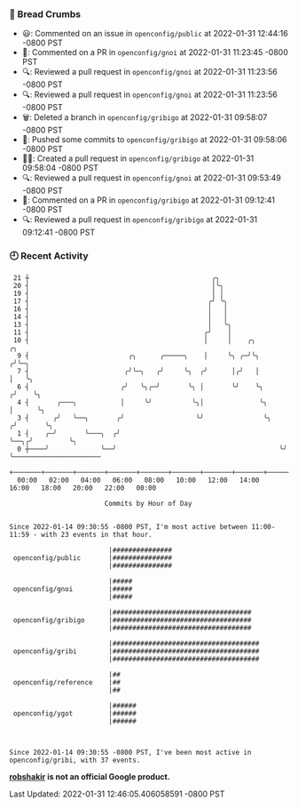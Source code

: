 ### 🍞 Bread Crumbs

 * 😃: Commented on an issue in `openconfig/public` at 2022-01-31 12:44:16 -0800 PST
 * 💬: Commented on a PR in  `openconfig/gnoi` at 2022-01-31 11:23:45 -0800 PST
 * 🔍: Reviewed a pull request in  `openconfig/gnoi` at 2022-01-31 11:23:56 -0800 PST
 * 🔍: Reviewed a pull request in  `openconfig/gnoi` at 2022-01-31 11:23:56 -0800 PST
 * 🗑: Deleted a branch in `openconfig/gribigo` at 2022-01-31 09:58:07 -0800 PST
 * 🚢: Pushed some commits to `openconfig/gribigo` at 2022-01-31 09:58:06 -0800 PST
 * ✍🏼: Created a pull request in `openconfig/gribigo` at 2022-01-31 09:58:04 -0800 PST
 * 🔍: Reviewed a pull request in  `openconfig/gnoi` at 2022-01-31 09:53:49 -0800 PST
 * 💬: Commented on a PR in  `openconfig/gribigo` at 2022-01-31 09:12:41 -0800 PST
 * 🔍: Reviewed a pull request in  `openconfig/gribigo` at 2022-01-31 09:12:41 -0800 PST

### 🕘 Recent Activity
```
 21 ┼                                              ╭╮
 20 ┤                                              │╰╮
 19 ┤                                              │ │
 17 ┤                                             ╭╯ ╰╮
 16 ┤                                             │   │
 14 ┤                                             │   │
 13 ┤                                             │   ╰╮
 11 ┤                                            ╭╯    │
 10 ┤                                            │     │    ╭╮           ╭╮
  9 ┤                         ╭╮      ╭─────╮    │     ╰╮ ╭─╯╰╮         ╭╯╰─╮
  7 ┤                        ╭╯╰─╮   ╭╯     ╰╮  ╭╯      │╭╯   │         │   ╰╮
  6 ┤                       ╭╯   ╰╮╭─╯       ╰╮ │       ╰╯    ╰╮       ╭╯    ╰╮
  4 ┤       ╭───╮           │     ╰╯          ╰╮│              ╰╮      │      ╰╮
  3 ┤      ╭╯   ╰──╮       ╭╯                  ╰╯               ╰╮    ╭╯       ╰╮
  1 ┤    ╭─╯       ╰───╮  ╭╯                                     ╰──╮╭╯         ╰╮
  0 ┼────╯             ╰──╯                                         ╰╯           ╰──────────────────────
    +───────+───────+───────+───────+───────+───────+───────+───────+───────+───────+───────+───────+────
  00:00   02:00   04:00   06:00   08:00   10:00   12:00   14:00   16:00   18:00   20:00   22:00   00:00   

						Commits by Hour of Day


Since 2022-01-14 09:30:55 -0800 PST, I'm most active between 11:00-11:59 - with 23 events in that hour.

```



```
                         |###############
 openconfig/public       |###############
                         |###############

                         |#####
 openconfig/gnoi         |#####
                         |#####

                         |###################################
 openconfig/gribigo      |###################################
                         |###################################

                         |#####################################
 openconfig/gribi        |#####################################
                         |#####################################

                         |##
 openconfig/reference    |##
                         |##

                         |######
 openconfig/ygot         |######
                         |######



Since 2022-01-14 09:30:55 -0800 PST, I've been most active in openconfig/gribi, with 37 events.

```
**[robshakir](mailto:robjs@google.com) is not an official Google product.**  


Last Updated: 2022-01-31 12:46:05.406058591 -0800 PST

